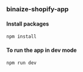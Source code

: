 ### binaize-shopify-app

#### Install packages
```npm install```

#### To run the app in dev mode
```npm run dev```

